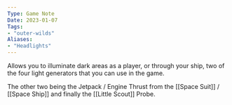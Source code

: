 ```yaml
---
Type: Game Note
Date: 2023-01-07
Tags:
- "outer-wilds"
Aliases:
- "Headlights"
---
```

Allows you to illuminate dark areas as a player, or through your ship, two of the four light generators that you can use in the game.

The other two being the Jetpack / Engine Thrust from the [[Space Suit]] / [[Space Ship]] and finally the [[Little Scout]] Probe.
